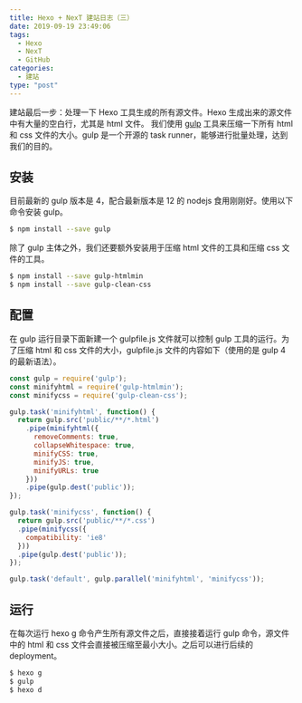 ```yaml
---
title: Hexo + NexT 建站日志（三）
date: 2019-09-19 23:49:06
tags:
  - Hexo
  - NexT
  - GitHub
categories:
  - 建站
type: "post"
---
```

建站最后一步：处理一下 Hexo 工具生成的所有源文件。Hexo 生成出来的源文件中有大量的空白行，尤其是 html 文件。
我们使用 [gulp](https://gulpjs.com) 工具来压缩一下所有 html 和 css 文件的大小。gulp 是一个开源的 task runner，能够进行批量处理，达到我们的目的。

<!--more-->

## 安装
目前最新的 gulp 版本是 4，配合最新版本是 12 的 nodejs 食用刚刚好。使用以下命令安装 gulp。
```bash
$ npm install --save gulp
```
除了 gulp 主体之外，我们还要额外安装用于压缩 html 文件的工具和压缩 css 文件的工具。
```bash
$ npm install --save gulp-htmlmin
$ npm install --save gulp-clean-css
```

## 配置
在 gulp 运行目录下面新建一个 gulpfile.js 文件就可以控制 gulp 工具的运行。为了压缩 html 和 css 文件的大小，gulpfile.js 文件的内容如下（使用的是 gulp 4 的最新语法）。
```js
const gulp = require('gulp');
const minifyhtml = require('gulp-htmlmin');
const minifycss = require('gulp-clean-css');

gulp.task('minifyhtml', function() {
  return gulp.src('public/**/*.html')
    .pipe(minifyhtml({
      removeComments: true,
      collapseWhitespace: true,
      minifyCSS: true,
      minifyJS: true,
      minifyURLs: true
    }))
    .pipe(gulp.dest('public'));
});

gulp.task('minifycss', function() {
  return gulp.src('public/**/*.css')
  .pipe(minifycss({
    compatibility: 'ie8'
  }))
  .pipe(gulp.dest('public'));
});

gulp.task('default', gulp.parallel('minifyhtml', 'minifycss'));
```

## 运行
在每次运行 hexo g 命令产生所有源文件之后，直接接着运行 gulp 命令，源文件中的 html 和 css 文件会直接被压缩至最小大小。之后可以进行后续的 deployment。
```bash
$ hexo g
$ gulp
$ hexo d
```
